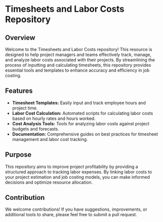 # Timesheets and Labor Costs Repository

## Overview

Welcome to the Timesheets and Labor Costs repository! This resource is designed to help project managers and teams effectively track, manage, and analyze labor costs associated with their projects. By streamlining the process of inputting and calculating timesheets, this repository provides essential tools and templates to enhance accuracy and efficiency in job costing.

## Features

- **Timesheet Templates:** Easily input and track employee hours and project time.
- **Labor Cost Calculation:** Automated scripts for calculating labor costs based on hourly rates and hours worked.
- **Cost Analysis Tools:** Tools for analyzing labor costs against project budgets and forecasts.
- **Documentation:** Comprehensive guides on best practices for timesheet management and labor cost tracking.

## Purpose

This repository aims to improve project profitability by providing a structured approach to tracking labor expenses. By linking labor costs to your project estimation and job costing models, you can make informed decisions and optimize resource allocation.

## Contribution

We welcome contributions! If you have suggestions, improvements, or additional tools to share, please feel free to submit a pull request.
